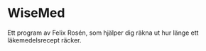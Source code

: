 # WiseMed
Ett program av Felix Rosén, som hjälper dig räkna ut hur länge ett läkemedelsrecept räcker.